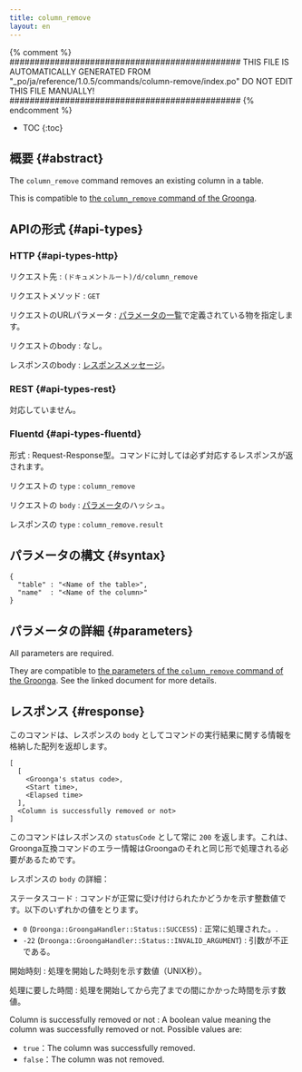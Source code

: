 ```yaml
---
title: column_remove
layout: en
---
```


{% comment %}
##############################################
  THIS FILE IS AUTOMATICALLY GENERATED FROM
  "_po/ja/reference/1.0.5/commands/column-remove/index.po"
  DO NOT EDIT THIS FILE MANUALLY!
##############################################
{% endcomment %}


* TOC
{:toc}

## 概要 {#abstract}

The `column_remove` command removes an existing column in a table.

This is compatible to [the `column_remove` command of the Groonga](http://groonga.org/docs/reference/commands/column_remove.html).

## APIの形式 {#api-types}

### HTTP {#api-types-http}

リクエスト先
: `(ドキュメントルート)/d/column_remove`

リクエストメソッド
: `GET`

リクエストのURLパラメータ
: [パラメータの一覧](#parameters)で定義されている物を指定します。

リクエストのbody
: なし。

レスポンスのbody
: [レスポンスメッセージ](#response)。

### REST {#api-types-rest}

対応していません。

### Fluentd {#api-types-fluentd}

形式
: Request-Response型。コマンドに対しては必ず対応するレスポンスが返されます。

リクエストの `type`
: `column_remove`

リクエストの `body`
: [パラメータ](#parameters)のハッシュ。

レスポンスの `type`
: `column_remove.result`

## パラメータの構文 {#syntax}

    {
      "table" : "<Name of the table>",
      "name"  : "<Name of the column>"
    }

## パラメータの詳細 {#parameters}

All parameters are required.

They are compatible to [the parameters of the `column_remove` command of the Groonga](http://groonga.org/docs/reference/commands/column_remove.html#parameters). See the linked document for more details.

## レスポンス {#response}

このコマンドは、レスポンスの `body` としてコマンドの実行結果に関する情報を格納した配列を返却します。

    [
      [
        <Groonga's status code>,
        <Start time>,
        <Elapsed time>
      ],
      <Column is successfully removed or not>
    ]

このコマンドはレスポンスの `statusCode` として常に `200` を返します。これは、Groonga互換コマンドのエラー情報はGroongaのそれと同じ形で処理される必要があるためです。

レスポンスの `body` の詳細：

ステータスコード
: コマンドが正常に受け付けられたかどうかを示す整数値です。以下のいずれかの値をとります。
  
   * `0` (`Droonga::GroongaHandler::Status::SUCCESS`) : 正常に処理された。.
   * `-22` (`Droonga::GroongaHandler::Status::INVALID_ARGUMENT`) : 引数が不正である。

開始時刻
: 処理を開始した時刻を示す数値（UNIX秒）。

処理に要した時間
: 処理を開始してから完了までの間にかかった時間を示す数値。

Column is successfully removed or not
: A boolean value meaning the column was successfully removed or not. Possible values are:
  
   * `true`：The column was successfully removed.
   * `false`：The column was not removed.
